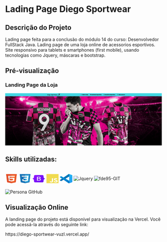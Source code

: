 # Lading Page Diego Sportwear

<h2>Descrição do Projeto</h2>
Lading page feita para a conclusão do módulo 14 do curso: Desenvolvedor FullStack Java.
Lading page de uma loja online de acessorios esportivos. Site responsivo para tablets e smartphones (first mobile), usando tecnologias como Jquery, máscaras e bootstrap.

<h2>
    Pré-visualização
 </h2>
  <h3>Landing Page da Loja</h3>

<img width="800" src="./Imagens/capa.Deigo_sportwear.JPG">
 

## Skills utilizadas:
<div style="display: inline_block"><br>
  <img align="center" alt="HTML" height="30" width="40" src="https://raw.githubusercontent.com/devicons/devicon/master/icons/html5/html5-original.svg">
  <img align="center" alt="CSS" height="30" width="40" src="https://raw.githubusercontent.com/devicons/devicon/master/icons/css3/css3-original.svg">
  <img align="center" alt="Bootstrap" height="30" width="40" src="https://raw.githubusercontent.com/devicons/devicon/master/icons/bootstrap/bootstrap-original.svg">
  <img align="center" alt="Js" height="30" width="40" src="https://raw.githubusercontent.com/devicons/devicon/master/icons/javascript/javascript-plain.svg">
  <img align="center" alt="VSCode" height="30" width="40" src="https://raw.githubusercontent.com/devicons/devicon/master/icons/vscode/vscode-original.svg">
  <img align="center" alt="Jquery" height="30" width="40" src="https://cdn.jsdelivr.net/gh/devicons/devicon/icons/jquery/jquery-plain-wordmark.svg">
  <img align="center" alt="fde95-GIT" height="30" width="40" src="https://cdn.jsdelivr.net/gh/devicons/devicon/icons/git/git-original.svg">
</div>

<div style="display: inline_block"><br>

<img align="center" alt="Persona GitHub" height="400" width="400" src="https://github.com/DiegoPazzini/DiegoPazziniProfile/assets/137452542/512de9ea-a144-41d1-9309-4fb47cb59592">

</div>

<h2>Visualização Online</h2>
  <p>A landing page do projeto está disponível para visualização na Vercel. Você pode acessá-la através do seguinte link:</p> https://diego-sportwear-vuzl.vercel.app/
